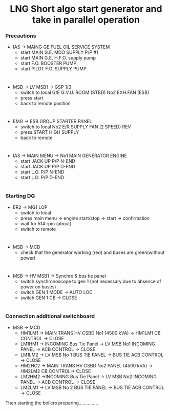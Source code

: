 
<div align="center">

# LNG Short algo start generator and take in parallel operation #

</div>

### Precautions

- IAS → MAING GE FUEL OIL SERVICE SYSTEM
  - start MAIN G.E. MDO SUPPLY P/P #1
  - start MAIN G.E. H.F.O. supply pump
  - start F.O. BOOSTER PUMP
  - start PILOT F.O. SUPPLY PUMP
#
- MSB → LV MSB1 → GSP 1/3
  - switch to local G/E  G.V.U. ROOM (STBD) No2 EXH.FAN (ESB)
  - press start 
  - back to remote position
#
- EMG → ESB GROUP STARTER PANEL
    - switch to local No2 E/R SUPPLY FAN (2 SPEED) REV
    - press START HIGH SUPPLY
    - back to remote
#
- IAS → MAIN MENU → No1 MAIN GENERATOR ENGINE
  - start JACK UP P/P N-END
  - start JACK UP P/P D-END
  - start L.O. P/P N-END
  - start L.O. P/P D-END
#

### Starting DG

- ER2 → MG1 LOP
  - switch to local
  - press main menu → engine start/stop → start → confirmation
  - wait for 514 rpm (about)
  - switch to remote
#
- MSB → MCD
  - check that the generator working (red) and buses are green(without power)
#
- MSB → HV MSB1 → Synchro & bus tie panel
    - switch synchronoscope to gen 1 (not necessary due to absence of power on buses)
    - switch GEN 1 MODE → AUTO LOC
    - switch GEN 1 CB → CLOSE
#



### Connection additional switchboard

- MSB → MCD
  - HM1LM1 →  MAIN TRANS HV CSBD No1 (4500 kVA) → HM1LM1 CB CONTROL → CLOSE
  - LM1HM1 → INCOMING Bus Tie Panel → LV MSB No1 INCOMING PANEL → ACB CONTROL → CLOSE
  - LM1LM2 → LV MSB No 1 BUS TIE PANEL → BUS TIE ACB CONTROL → CLOSE
  - HM2HC2 → MAIN TRANS HV CSBD No2 PANEL (4500 kVA) → HM2LM2 CB CONTROL→ CLOSE
  - LM2HM2 →INCOMING Bus Tie Panel → LV MSB No2 INCOMING PANEL → ACB CONTROL → CLOSE
  - LM2LM1  → LV MSB No 2 BUS TIE PANEL → BUS TIE ACB CONTROL → CLOSE

Then starting the boilers preparing...............
